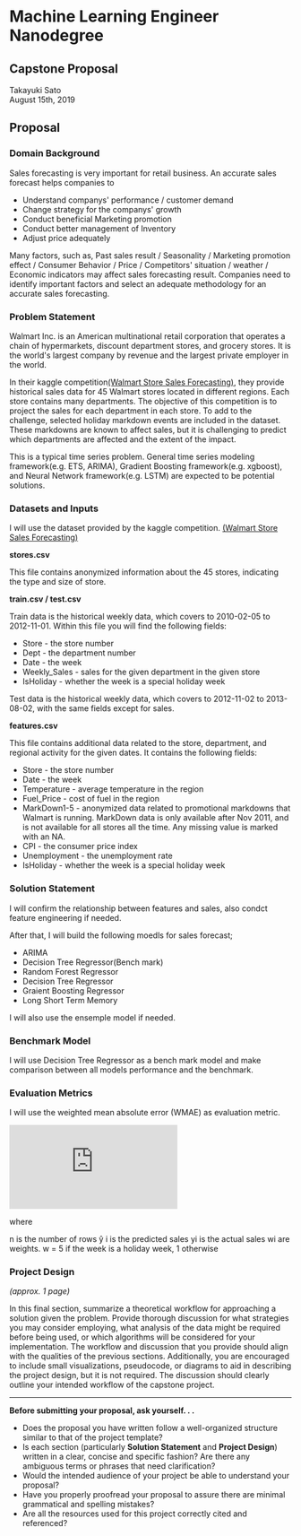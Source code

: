 # Machine Learning Engineer Nanodegree
## Capstone Proposal
Takayuki Sato  
August 15th, 2019

## Proposal

### Domain Background

Sales forecasting is very important for retail business. An accurate sales forecast helps companies to
* Understand companys' performance / customer demand
* Change strategy for the companys' growth
* Conduct beneficial Marketing promotion
* Conduct better management of Inventory
* Adjust price adequately

Many factors, such as, Past sales result / Seasonality / Marketing promotion effect / Consumer Behavior / Price / Competitors' situation / weather / Economic indicators may affect sales forecasting result. Companies need to identify important factors and select an adequate methodology for an accurate sales forecasting.  

### Problem Statement

Walmart Inc. is an American multinational retail corporation that operates a chain of hypermarkets, discount department stores, and grocery stores. It is the world's largest company by revenue and the largest private employer in the world.

In their kaggle competition[(Walmart Store Sales Forecasting)](https://www.kaggle.com/c/walmart-recruiting-store-sales-forecasting/data), they provide historical sales data for 45 Walmart stores located in different regions. Each store contains many departments. The objective of this competition is to project the sales for each department in each store. To add to the challenge, selected holiday markdown events are included in the dataset. These markdowns are known to affect sales, but it is challenging to predict which departments are affected and the extent of the impact.

This is a typical time series problem. General time series modeling framework(e.g. ETS, ARIMA), Gradient Boosting framework(e.g. xgboost), and Neural Network framework(e.g. LSTM) are expected to be potential solutions.

### Datasets and Inputs

I will use the dataset provided by the kaggle competition.
[(Walmart Store Sales Forecasting)](https://www.kaggle.com/c/walmart-recruiting-store-sales-forecasting/data)

**stores.csv**

This file contains anonymized information about the 45 stores, indicating the type and size of store.

**train.csv / test.csv**

Train data is the historical weekly data, which covers to 2010-02-05 to 2012-11-01. Within this file you will find the following fields:

* Store - the store number
* Dept - the department number
* Date - the week
* Weekly_Sales -  sales for the given department in the given store
* IsHoliday - whether the week is a special holiday week

Test data is the historical weekly data, which covers to 2012-11-02 to 2013-08-02, with the same fields except for sales.

**features.csv**

This file contains additional data related to the store, department, and regional activity for the given dates. It contains the following fields:

* Store - the store number
* Date - the week
* Temperature - average temperature in the region
* Fuel_Price - cost of fuel in the region
* MarkDown1-5 - anonymized data related to promotional markdowns that Walmart is running. MarkDown data is only available after Nov 2011, and is not available for all stores all the time. Any missing value is marked with an NA.
* CPI - the consumer price index
* Unemployment - the unemployment rate
* IsHoliday - whether the week is a special holiday week

### Solution Statement

I will confirm the relationship between features and sales, also condct feature engineering if needed.

After that, I will build the following moedls for sales forecast;
* ARIMA
* Decision Tree Regressor(Bench mark)
* Random Forest Regressor
* Decision Tree Regressor
* Graient Boosting Regressor
* Long Short Term Memory

I will also use the ensemple model if needed.

### Benchmark Model

I will use Decision Tree Regressor as a bench mark model and make comparison between all models performance and the benchmark.

### Evaluation Metrics

I will use the weighted mean absolute error (WMAE) as evaluation metric.

![equation](https://latex.codecogs.com/gif.latex?WMAE%20%3D%20%5Cfrac%7B1%7D%7B%5Csum%20w_%7Bi%7D%7D%5Csum_%7Bi%3D1%7D%5E%7Bn%7D%20%7Bw_%7Bi%7D%7D%5Cleft%20%7C%20%7By_%7Bi%7D%7D%20-%20%5Cwidehat%7By_%7Bi%7D%7D%20%5Cright%20%7C)

where

n is the number of rows
ŷ i is the predicted sales
yi is the actual sales
wi are weights. w = 5 if the week is a holiday week, 1 otherwise

### Project Design
_(approx. 1 page)_

In this final section, summarize a theoretical workflow for approaching a solution given the problem. Provide thorough discussion for what strategies you may consider employing, what analysis of the data might be required before being used, or which algorithms will be considered for your implementation. The workflow and discussion that you provide should align with the qualities of the previous sections. Additionally, you are encouraged to include small visualizations, pseudocode, or diagrams to aid in describing the project design, but it is not required. The discussion should clearly outline your intended workflow of the capstone project.

-----------

**Before submitting your proposal, ask yourself. . .**

- Does the proposal you have written follow a well-organized structure similar to that of the project template?
- Is each section (particularly **Solution Statement** and **Project Design**) written in a clear, concise and specific fashion? Are there any ambiguous terms or phrases that need clarification?
- Would the intended audience of your project be able to understand your proposal?
- Have you properly proofread your proposal to assure there are minimal grammatical and spelling mistakes?
- Are all the resources used for this project correctly cited and referenced?
